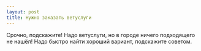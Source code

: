 ```yaml
---
layout: post 
title: Нужно заказать ветуслуги 
--- 
```

Срочно, подскажите! Надо ветуслуги, но в городе ничего подходящего не нашёл! Надо быстро найти хороший вариант, подскажите советом.